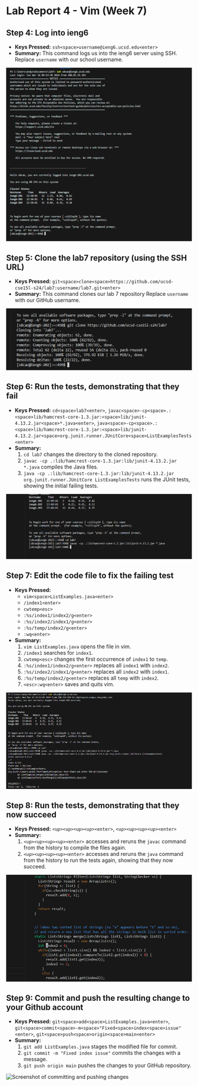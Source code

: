 # Lab Report 4 - Vim (Week 7)

## Step 4: Log into ieng6
- **Keys Pressed:** `ssh<space>username@ieng6.ucsd.edu<enter>`
- **Summary:** This command logs us into the ieng6 server using SSH. Replace `username` with our school username.

![Screenshot of logging into ieng6](https://github.com/andycv587/cse15l-lab-reports/blob/main/lab-report-4/0.png?raw=true)

## Step 5: Clone the lab7 repository (using the SSH URL)
- **Keys Pressed:** `git<space>clone<space>https://github.com/ucsd-cse15l-s24/lab7:username/lab7.git<enter>`
- **Summary:** This command clones our lab 7 repository Replace `username` with our GitHub username.

![Screenshot of cloning repository](https://github.com/andycv587/cse15l-lab-reports/blob/main/lab-report-4/1.png?raw=true)

## Step 6: Run the tests, demonstrating that they fail
- **Keys Pressed:** `cd<space>lab7<enter>`, `javac<space>-cp<space>.:<space>lib/hamcrest-core-1.3.jar:<space>lib/junit-4.13.2.jar<space>*.java<enter>`, `java<space>-cp<space>.:<space>lib/hamcrest-core-1.3.jar:<space>lib/junit-4.13.2.jar<space>org.junit.runner.JUnitCore<space>ListExamplesTests<enter>`
- **Summary:** 
  1. `cd lab7` changes the directory to the cloned repository.
  2. `javac -cp .:lib/hamcrest-core-1.3.jar:lib/junit-4.13.2.jar *.java` compiles the Java files.
  3. `java -cp .:lib/hamcrest-core-1.3.jar:lib/junit-4.13.2.jar org.junit.runner.JUnitCore ListExamplesTests` runs the JUnit tests, showing the initial failing tests.

![Screenshot of running tests](https://github.com/andycv587/cse15l-lab-reports/blob/main/lab-report-4/2.png?raw=true)

## Step 7: Edit the code file to fix the failing test
- **Keys Pressed:** 
  - `vim<space>ListExamples.java<enter>`
  - `/index1<enter>`
  - `cwtemp<esc>`
  - `:%s/index1/index2/g<enter>`
  - `:%s/index2/index1/g<enter>`
  - `:%s/temp/index2/g<enter>`
  - `:wq<enter>`
- **Summary:** 
  1. `vim ListExamples.java` opens the file in vim.
  2. `/index1` searches for `index1`.
  3. `cwtemp<esc>` changes the first occurrence of `index1` to `temp`.
  4. `:%s/index1/index2/g<enter>` replaces all `index1` with `index2`.
  5. `:%s/index2/index1/g<enter>` replaces all `index2` with `index1`.
  6. `:%s/temp/index2/g<enter>` replaces all `temp` with `index2`.
  7. `<esc>:wq<enter>` saves and quits vim.

![Screenshot of editing the code](https://github.com/andycv587/cse15l-lab-reports/blob/main/lab-report-4/3.png?raw=true)


## Step 8: Run the tests, demonstrating that they now succeed
- **Keys Pressed:** `<up><up><up><up><enter>`, `<up><up><up><up><enter>`
- **Summary:** 
  1. `<up><up><up><up><enter>` accesses and reruns the `javac` command from the history to compile the files again.
  2. `<up><up><up><up><enter>` accesses and reruns the `java` command from the history to run the tests again, showing that they now succeed.

![Screenshot of running tests again](https://github.com/andycv587/cse15l-lab-reports/blob/main/lab-report-4/4.png?raw=true)

## Step 9: Commit and push the resulting change to your Github account
- **Keys Pressed:** `git<space>add<space>ListExamples.java<enter>`, `git<space>commit<space>-m<space>"Fixed<space>index<space>issue"<enter>`, `git<space>push<space>origin<space>main<enter>`
- **Summary:** 
  1. `git add ListExamples.java` stages the modified file for commit.
  2. `git commit -m "Fixed index issue"` commits the changes with a message.
  3. `git push origin main` pushes the changes to your GitHub repository.

![Screenshot of committing and pushing changes](https://github.com/andycv587/cse15l-lab-reports/blob/main/lab-report-5/0.png?raw=true)
